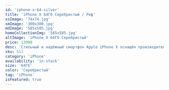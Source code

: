 ```yaml
---
id: 'iphone-x-64-silver'
title: 'iPhone X 64Гб Серебристый / Реф'
xsImage: '74x74.jpg'
smImage: '300x300.jpg'
mdImage: '585x585.jpg'
homeCollectionImg: '585x585.jpg'
altImage: 'iPhone X 64Гб Серебристый'
price: 13990
desc: 'Стильный и надёжный смартфон Apple iPhone X оснащён производительным процессором Appe А11 Bionic. Полноэкранный дисплей Super Retina с диагональю 5,8 дюйма демонстрирует невероятно яркую, контрастную и живую картинку. Корпус аппарата защищён от воды и пыли по стандарту IP67. Имеет  функцию Face ID, которая сканируя биометрические параметры пользователя, позволяет защитить персональные данные и упростить процесс разблокировки экрана. Ёмкость аккумулятора 2716 mAh.'
sku: 511
category: 'iPhone'
availability: 'in-stock'
size: '64Гб'
color: 'Серебристый'
tag: 'iPhone'
isFeatured: true
---
```

